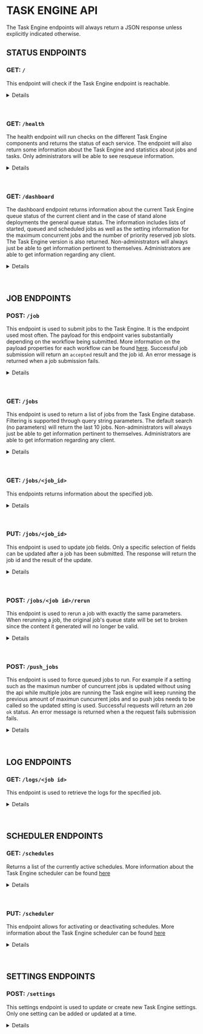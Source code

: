 # TASK ENGINE API

The Task Engine endpoints will always return a JSON response unless explicitly indicated otherwise.

## STATUS ENDPOINTS

### GET: `/`

This endpoint will check if the Task Engine endpoint is reachable.

<details>

<summary>Details</summary>
<br />

**Requires Authentication: No**<br />
**Required Headers: None** <br />
**Optional Headers: None**

```json
{
    "result": "alive"
}
```

</details><br /><br />

### GET: `/health`

The health endpoint will run checks on the different Task Engine components and returns the status of each service. The endpoint will also return some information about the Task Engine and statistics about jobs and tasks. Only administrators will be able to see resqueue information.

<details>

<summary>Details</summary>
<br />

**Requires Authentication: Yes**<br />
**Requires Administrator Privileges: Optional**<br />
**Required Headers:**

- `client` - client name, required for authentication
- `api-key` - required for authentication
 
**Optional Headers: None**

Successful Response:

```json
{
    "version": "1.169.3", // Task Engine version
    "databases": {
        "redis": "OK",
        "postgres": "OK"
    },
    "queues": {
        "windows_capture": {
            "workers": 12,
            "working": 0,
            "pending": 0
        },
        "scheduler": {
            "workers": 1,
            "working": 0,
            "pending": 0
        },
        "work": {
            "workers": 9,
            "working": 0,
            "pending": 0
        },
        "controller": {
            "workers": 1,
            "working": 0,
            "pending": 0
        },
        "callback": {
            "workers": 2,
            "working": 0,
            "pending": 0
        }
    },
    "tasks": {
        "failed": 0,
        "pending": 0,
        "processed": 987654321
    },
    "jobs": {
        "completed": 12345,
        "failed": 65,
        "pending": 0,
        "broken": 20,
        "queued": 4,
        "started": 8,
        "scheduled": 7,
        "paused": 0,
        "max_jobs": 8,
        "priority_slots": 3
    }
}
```

500 - Error Response:

```json
{
    "error": "<error message>"
}
```

</details><br /><br />

### GET: `/dashboard`

The dashboard endpoint returns information about the current Task Engine queue status of the current client and in the case of stand alone deployments the general queue status. The information includes lists of started, queued and scheduled jobs as well as the setting information for the maximum concurrent jobs and the number of priority reserved job slots. The Task Engine version is also returned. Non-administrators will always just be able to get information pertinent to themselves. Administrators are able to get information regarding any client. 

<details>

<summary>Details</summary>
<br />

**Requires Authentication: Yes**<br />
**Requires Administrator Privileges: Optional**<br />
**Required Headers:None**<br />
**Optional Headers:**

- `client` - client name, used to filter by client-name in multi-tenant setups only usable by administrator.

```json
{
    "max_jobs": 2,
    "priority_slots": 0,
    "started": [
        {
            "id": 123,
            "client": "demo-client",
            "workflow": "vodcapture",
            "priority": 5,
            "position": 1,
            "created_at": "2019-11-29T10:47:50.431Z",
            "updated_at": "2020-07-13T09:44:48.451Z",
            "queue_state": "started",
            "failed": false,
            "run_at": "2020-11-29T18:00:30.000Z"
        },
        {
            "id": 124,
            "client": "demo-client",
            "workflow": "vodcapture",
            "priority": 5,
            "position": 1,
            "created_at": "2020-06-19T15:23:36.197Z",
            "updated_at": "2020-09-07T15:28:12.034Z",
            "queue_state": "started",
            "failed": false,
            "run_at": "2030-06-19T17:00:30.000Z"
        }
    ],
    "queued": [
        {
            "id": 125,
            "client": "demo-client",
            "workflow": "vodcapture",
            "priority": 6,
            "position": 1,
            "created_at": "2019-11-29T10:47:50.431Z",
            "updated_at": "2020-07-13T09:44:48.451Z",
            "queue_state": "queued",
            "failed": false,
            "run_at": "2020-11-29T18:00:30.000Z"
        },
        {
            "id": 126,
            "client": "demo-client",
            "workflow": "vodcapture",
            "priority": 6,
            "position": 1,
            "created_at": "2020-06-19T15:23:36.197Z",
            "updated_at": "2020-09-07T15:28:12.034Z",
            "queue_state": "queued",
            "failed": false,
            "run_at": "2030-06-19T17:00:30.000Z"
        }
    ],
    "scheduled": [
        {
            "id": 122,
            "client": "demo-client",
            "workflow": "vodcapture",
            "priority": 5,
            "position": 1,
            "created_at": "2020-07-13T09:49:27.086Z",
            "updated_at": "2020-07-13T09:49:27.206Z",
            "queue_state": "scheduled",
            "failed": false,
            "run_at": "2030-06-19T17:00:30.000Z"
        }
    ],
    "version": "1.169.3"
}
```

</details><br /><br />

## JOB ENDPOINTS

### POST: `/job`

This endpoint is used to submit jobs to the Task Engine. It is the endpoint used most often. The payload for this endpoint varies substantially depending on the workflow being submitted. More information on the payload properties for each workflow can be found [here](TaskEngineWorkflows.html). Successful job submission will return an `accepted` result and the job id. An error message is returned when a job submission fails.

<details>

<summary>Details</summary>
<br />

**Requires Authentication: Yes**<br />
**Requires Administrator Privileges: No**<br />
**Required Headers:**

- `client` - client name, required for authentication
- `api-key` - required for authentication
- `Content-Type` - set to `application/json`

**Optional Headers: None**

Successful Response:

```json
{
    "id": "<job id>",
    "result": "accepted"
}


400 - Error Response:

```json
{
    "id": "<job id>",
    "error": "<error message>"
}
```

500 - Error Response:

```text
    "Unable to create job request"
```

</details><br /><br />

### GET: `/jobs`

This endpoint is used to return a list of jobs from the Task Engine database. Filtering is supported through query string parameters. The default search (no parameters) will return the last 10 jobs.
Non-administrators will always just be able to get information pertinent to themselves. Administrators are able to get information regarding any client.

<details>

<summary>Details</summary>
<br />

**Requires Authentication: Yes**<br />
**Requires Administrator Privileges: Optional**<br />
**Required Headers: None**<br />
**Optional Headers:None**<br />
**Query String Parameters:**

- `limit` - the maximum number of jobs to return
- `order_by` - order the query by a job property
- `asc` - order the results in ascending or descending order. Accepts 1 (true) or 0 (false)
- `state` - filter by job state. One of the following IDs needs to be specified
  - 0 - queued
  - 1 - started
  - 2 - completed
  - 3 - pending
  - 4 - broken
  - 5 - scheduled
  - 6 - paused
  - 7 - failed
- `from` - used to filter by date range, based on the job creation date
- `to` - used to filter by date range, based on the job creation date
- `search` - search term used to filter by eg. the content id for a submitted job
- `job_ids` - comma separated job ids
- `client` - client name to filter by

Successful response for `/jobs?limit=3&client=demo-client&state=2`

```json
[
    {
        "id": 123,
        "client": "demo-client",
        "workflow": "vodcapture",
        "priority": 5,
        "position": 1,
        "created_at": "2020-09-24T11:55:33.755Z",
        "updated_at": "2020-09-24T12:17:33.566Z",
        "queue_state": "completed",
        "parameters": "<parameters submitted when creating the job>",
        "failed": false,
        "run_at": "2020-09-24T11:55:33.755Z"
    },
    {
        "id": 114,
        "client": "demo-client",
        "workflow": "vodcapture",
        "priority": 5,
        "position": 1,
        "created_at": "2020-09-24T11:55:32.971Z",
        "updated_at": "2020-09-24T12:05:18.937Z",
        "queue_state": "completed",
        "parameters": "<parameters submitted when creating the job>",
        "failed": false,
        "run_at": "2020-09-24T11:55:32.971Z"
    },
    {
        "id": 102,
        "client": "demo-client",
        "workflow": "vodcapture",
        "priority": 5,
        "position": 1,
        "created_at": "2020-09-24T11:55:32.031Z",
        "updated_at": "2020-09-24T12:18:33.641Z",
        "queue_state": "completed",
        "parameters": "<parameters submitted when creating the job>",
        "failed": false,
        "run_at": "2020-09-24T11:55:32.031Z"
    }
]
```

400 - Error Response:

```json
{
    "error": "<error message>"
}
```

</details><br /><br />

### GET: `/jobs/<job_id>`

This endpoints returns information about the specified job.

<details>

<summary>Details</summary>
<br />

**Requires Authentication: Yes**<br />
**Requires Administrator Privileges: No**<br />
**Required Headers: None**<br />
**Optional Headers: None**

Successful response for `/jobs/123`

```json
{
    "id": 123,
    "client": "demo-client",
    "workflow": "vodstream",
    "priority": 5,
    "position": 1,
    "top_of_queue": false,
    "parameters": "<parameters submitted when creating the job>",
    "created_at": "2019-09-18T17:13:47.713Z",
    "updated_at": "2019-09-18T17:16:05.215Z",
    "queue_state": "completed",
    "failed": false,
    "run_at": "2019-09-18T17:13:47.713Z"
}
```

400 - Error Response:

```json
{
    "error": "<error message>"
}
```

</details><br /><br />
       
### PUT: `/jobs/<job_id>`

This endpoint is used to update job fields. Only a specific selection of fields can be updated after a job has been submitted. The response will return the job id and the result of the update.

<details>

<summary>Details</summary>
<br />

**Requires Authentication: Yes**<br />
**Requires Administrator Privileges: No**<br />
**Required Headers:**

- `client` - client name, required for authentication
- `api-key` - required for authentication
- `Content-Type` - set to `application/json`

**Optional Headers: None**

The list of job fields that can be updated:

- `queue_state` - The queue state for a job can be updated. This can be used to pause or break a job by specifying the values `paused` or `broken` respectively
- `run_at` - Updating the run_at field for a job changes when the job will be queued. The date must be in UTC and in the following format `yyyy-MM-ddTHH:mm:ss.fff`
- `priority` - Updating the priority for a job. More information on job priority can be found [here](TaskEngineWorkflowFeatures.html#priority)
- `sempahore_url` - This url can be used as part of the scheduling process. More information on the semaphore url can be found [here](TaskEngineWorkflowFeatures.html#scheduler)

Sample payload:

```json
{
    "client": "demo-client",
    "priority": "2",
    "run_at": "2020-09-09T14:30:00.000"
}
```

Successful Response:

```json
{
    "id": "<job id>",
    "result": "Performed updates: <list of updates>"
}
```

400 - Error Response:

```json
{
    "id": "<job id>",
    "error": "<error message>"
}
```

</details><br /><br />

### POST: `/jobs/<job id>/rerun`

This endpoint is used to rerun a job with exactly the same parameters. When rerunning a job, the original job's queue state will be set to broken since the content it generated will no longer be valid.

<details>

<summary>Details</summary>
<br />

**Requires Authentication: Yes**<br />
**Requires Administrator Privileges: No**<br />
**Required Headers:**

- `client` - client name, required for authentication
- `api-key` - required for authentication

**Optional Headers: None**

Successful Response:

```json
{
    "id": "<job id>",
    "result": "accepted"
}
```

400 - Error Response:

```json
{
    "error": "<error message>"
}
```

</details><br /><br />

### POST: `/push_jobs`

This endpoint is used to force queued jobs to run. For example if a setting such as the maximun number of cuncurrent jobs is updated without using the api while multiple jobs are running the Task engine will keep running the previous amount of maximun cuncurrent jobs and so push jobs needs to be called so the updated stting is used. Successful requests will return an `200 ok` status. An error message is returned when a the request fails submission fails.

<details>

<summary>Details</summary>
<br />

**Requires Authentication: Yes**<br />
**Requires Administrator Privileges: Yes**<br />
**Required Headers:**

- `client` - client name, required for authentication
- `api-key` - required for authentication
- `Content-Type` - set to `application/json`

**Optional Headers: None**

Successful Response:

```
Status: 200, ok 
```

401 - Error Response:

```json
{
    "result": "Unauthorised request."
}
```

500 - Error Response:

```json
{
    "error": "<error message>"
}
```

</details><br /><br />

## LOG ENDPOINTS

### GET: `/logs/<job id>`

This endpoint is used to retrieve the logs for the specified job.

<details>

<summary>Details</summary>
<br />

**Requires Authentication: Yes**<br />
**Requires Administrator Privileges: No**<br />
**Required Headers:**

- `Accept` - set to `application/json`

**Optional Headers: None**

Successful Response:

```json
[
    {
        "id": 691464,
        "job_id": 123,
        "severity": 1,
        "severity_description": "INFO",
        "progname": "api",
        "message": "{\"path\":\"POST /job\",\"remote_addr\":\"99.80.104.160\",\"headers\":{\"HTTP_VERSION\":\"HTTP/1.1\",\"HTTP_X_AUTH_KEY\":\"********************************3e2d\",\"HTTP_API_KEY\":\"********************************3e2d\",\"HTTP_X_API_KEY\":\"********************************3e2d\",\"HTTP_ACCEPT\":\"application/json, application/xml, text/json, text/x-json, text/javascript, text/xml\",\"HTTP_USER_AGENT\":\"RestSharp/106.3.1.0\",\"HTTP_HOST\":\"taskengine.demo-client.vualto.com\",\"HTTP_ACCEPT_ENCODING\":\"gzip, deflate\"},\"parameters\":{\"client\":\"demo-client\",\"parameters\":{\"folder\":\"a40fdaff-f904-4ea5-b893-a89152708952\",\"content_id\":\"a40fdaff-f904-4ea5-b893-a89152708952\",\"rest_endpoints\":[\"https://vis.controlhub.demo-client.vualto.com/api/event/vuflow/taskenginecallback\",\"https://admin.controlhub.demo-client.vualto.com/vod/PublishVuflowData\"]},\"job\":{\"workflow\":\"drmswitch\"}},\"payload\":\"job_created\"}",
        "created_at": "2020-07-06T12:48:49.591Z",
        "updated_at": "2020-07-06T12:48:49.591Z",
        "task_id": 0,
        "visible": true
    },
    {
        "id": 691465,
        "job_id": 123,
        "severity": 1,
        "severity_description": "INFO",
        "progname": "worker",
        "message": "No client definitions. Using common definitions.",
        "created_at": "2020-07-06T12:48:50.079Z",
        "updated_at": "2020-07-06T12:48:50.079Z",
        "task_id": 24100,
        "visible": true
    },
    ...
    ...
    ...
    {
        "id": 691516,
        "job_id": 123,
        "severity": 1,
        "severity_description": "INFO",
        "progname": "worker",
        "message": "'rename_manifests' completed successfully",
        "created_at": "2020-07-06T12:48:52.282Z",
        "updated_at": "2020-07-06T12:48:52.282Z",
        "task_id": 24102,
        "visible": true
    },
    {
        "id": 691519,
        "job_id": 123,
        "severity": 1,
        "severity_description": "INFO",
        "progname": "controller",
        "message": "job has completed successfully",
        "created_at": "2020-07-06T12:48:52.684Z",
        "updated_at": "2020-07-06T12:48:52.684Z",
        "task_id": 24102,
        "visible": true
    },
    {
        "id": 691520,
        "job_id": 123,
        "severity": 1,
        "severity_description": "INFO",
        "progname": "callback",
        "message": "No client definitions. Using common definitions.",
        "created_at": "2020-07-06T12:48:53.421Z",
        "updated_at": "2020-07-06T12:48:53.421Z",
        "task_id": 24102,
        "visible": true
    },
]
```

400 - Error Response:

```json
{
    "error": "<error message>"
}
```

</details><br /><br />

## SCHEDULER ENDPOINTS

### GET: `/schedules`

Returns a list of the currently active schedules. More information about the Task Engine scheduler can be found [here](TaskEngineWorkflowFeatures.html#Scheduler)

<details>

<summary>Details</summary>
<br />

**Requires Authentication: Yes**<br />
**Requires Administrator Privileges: Yes**<br />
**Required Headers:**

- `client` - client name, required for authentication
- `api-key` - required for authentication

**Optional Headers:None**

Successful Response:

```json
{
    "result": "ok",
    "schedules": {
        "queue_scheduled_jobs": {
            "class": "QueueJobs",
            "every": [
                60,
                {
                    "first_in": 5
                }
            ],
            "queue": "scheduler",
            "description": "Enqueues scheduled jobs that have a run_at time in the past."
        }
    }
}
```

400 - Error Response:

```json
{
    "error": "<error message>"
}
```

</details><br /><br />

### PUT: `/scheduler`

This endpoint allows for activating or deactivating schedules. More information about the Task Engine scheduler can be found [here](TaskEngineWorkflowFeatures.html#Scheduler)

<details>

<summary>Details</summary>
<br />

**Requires Authentication: Yes**<br />
**Requires Administrator Privileges: Yes**<br />
**Required Headers:**

- `client` - client name, required for authentication
- `api-key` - required for authentication

**Optional Headers:None**

Payload parameters:

- `schedule` - name of the schedule to be activated or deactivated
- `active` - accepts true or false to set the schedule to active or inactive

Sample Payload:

```json
{
    "schedule": "<schedule name>",
    "active": true
}
```

Successful Response:

```json
{
    "result": "ok",
    "schedules": ["<list of schedules>"]
}
```

400 - Error Response

```json
{
    "error": "<error message>"
}
```

</details><br /><br />

## SETTINGS ENDPOINTS

### POST: `/settings`

This settings endpoint is used to update or create new Task Engine settings. Only one setting can be added or updated at a time.

<details>

<summary>Details</summary>
<br />

System default settings:
//needs changing - TODO
- `max_jobs` - The maximum number of concurrent jobs. Default: 2
- `priority_slots` - The number of concurrent job slots that should be reserved for high priority jobs. More information can be found [here](TaskEngineWorkflowFeatures.html#priority-slots). Default: 0
- `priority_threshold` - The threshold at which jobs will start being considered as priority. Default: 5.
- `schedule_interval` - The interval, in seconds, between scheduler executions. Default: 60
- `retry_delay` - The delay, in seconds, between retries for failed Resque tasks. Default: 5
- `retry_limit` - The number of times a Resque task should be retried before a job is abandoned. Default: 3

**Requires Authentication: Yes**<br />
**Requires Administrator Privileges: Yes**<br />
**Required Headers:**

- `client` - client name, required for authentication
- `api-key` - required for authentication
- `content-type` - set to `application/json`

**Optional Headers:None**

Payload parameters:

- `name` - setting name from the list above or name for a new setting
- `setting` - the value to be given to that setting

Sample Payload:

```json
{
    "name": "max_jobs", // setting name
    "setting": "4" // value
}
```

Successful Response:

```json
{
    "result": "ok",
    "message": "<setting name> setting created/updated"
}
```

400 - Error Response

```json
{
    "error": "<error message>"
}
```

</details>
